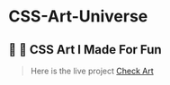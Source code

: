 # CSS-Art-Universe
🎨 🎨 CSS Art I Made For Fun
---
> Here is the live project <a href="URL" target="_blank">Check Art</a>
